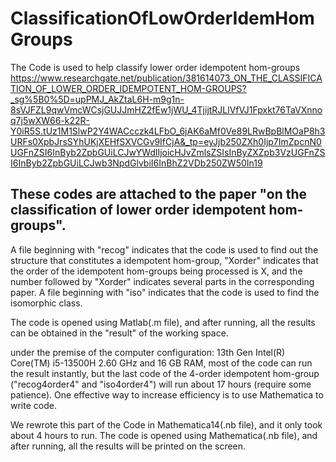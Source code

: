 # ClassificationOfLowOrderIdemHomGroups
The Code is used to help classify lower order idempotent hom-groups https://www.researchgate.net/publication/381614073_ON_THE_CLASSIFICATION_OF_LOWER_ORDER_IDEMPOTENT_HOM-GROUPS?_sg%5B0%5D=upPMJ_AkZtaL6H-m9g1n-8sVJFZL9qwVmcWCsjGUJJmHZ2fEw1jWU_4TjijtRJLlVfVJ1Fpxkt76TaVXnnoq7j5wXW66-k22R-Y0iR5S.tUz1M1SlwP2Y4WACcczk4LFbO_6jAK6aMf0Ve89LRwBpBlMOaP8h3URFs0XpbJrsSYhUKjXEHfSXVCGv9IfCjA&_tp=eyJjb250ZXh0Ijp7ImZpcnN0UGFnZSI6InByb2ZpbGUiLCJwYWdlIjoicHJvZmlsZSIsInByZXZpb3VzUGFnZSI6InByb2ZpbGUiLCJwb3NpdGlvbiI6InBhZ2VDb250ZW50In19
## These codes are attached to the paper "on the classification of lower order idempotent hom-groups". 

A file beginning with "recog" indicates that the code is used to find out the structure that constitutes a idempotent hom-group, "Xorder" indicates that the order of the idempotent hom-groups being processed is X, and the number followed by "Xorder" indicates several parts in the corresponding paper. A file beginning with "iso" indicates that the code is used to find the isomorphic class.

The code is opened using Matlab(.m file), and after running, all the results can be obtained in the "result" of the working space.

under the premise of the computer configuration: 13th Gen Intel(R) Core(TM) i5-13500H   2.60 GHz and 16 GB RAM, most of the code can run the result instantly, but the last code of the 4-order idempotent hom-group ("recog4order4" and "iso4order4") will run about 17 hours (require some patience). One effective way to increase efficiency is to use Mathematica to write code. 

We rewrote this part of the Code in Mathematica14(.nb file), and it only took about 4 hours to run. The code is opened using Mathematica(.nb file), and after running, all the results will be printed on the screen.
